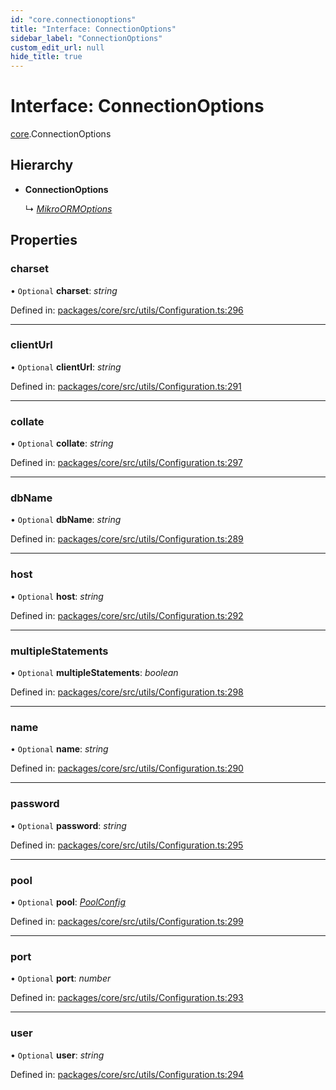 ```yaml
---
id: "core.connectionoptions"
title: "Interface: ConnectionOptions"
sidebar_label: "ConnectionOptions"
custom_edit_url: null
hide_title: true
---
```


# Interface: ConnectionOptions

[core](../modules/core.md).ConnectionOptions

## Hierarchy

* **ConnectionOptions**

  ↳ [*MikroORMOptions*](core.mikroormoptions.md)

## Properties

### charset

• `Optional` **charset**: *string*

Defined in: [packages/core/src/utils/Configuration.ts:296](https://github.com/mikro-orm/mikro-orm/blob/bcf1a0899b/packages/core/src/utils/Configuration.ts#L296)

___

### clientUrl

• `Optional` **clientUrl**: *string*

Defined in: [packages/core/src/utils/Configuration.ts:291](https://github.com/mikro-orm/mikro-orm/blob/bcf1a0899b/packages/core/src/utils/Configuration.ts#L291)

___

### collate

• `Optional` **collate**: *string*

Defined in: [packages/core/src/utils/Configuration.ts:297](https://github.com/mikro-orm/mikro-orm/blob/bcf1a0899b/packages/core/src/utils/Configuration.ts#L297)

___

### dbName

• `Optional` **dbName**: *string*

Defined in: [packages/core/src/utils/Configuration.ts:289](https://github.com/mikro-orm/mikro-orm/blob/bcf1a0899b/packages/core/src/utils/Configuration.ts#L289)

___

### host

• `Optional` **host**: *string*

Defined in: [packages/core/src/utils/Configuration.ts:292](https://github.com/mikro-orm/mikro-orm/blob/bcf1a0899b/packages/core/src/utils/Configuration.ts#L292)

___

### multipleStatements

• `Optional` **multipleStatements**: *boolean*

Defined in: [packages/core/src/utils/Configuration.ts:298](https://github.com/mikro-orm/mikro-orm/blob/bcf1a0899b/packages/core/src/utils/Configuration.ts#L298)

___

### name

• `Optional` **name**: *string*

Defined in: [packages/core/src/utils/Configuration.ts:290](https://github.com/mikro-orm/mikro-orm/blob/bcf1a0899b/packages/core/src/utils/Configuration.ts#L290)

___

### password

• `Optional` **password**: *string*

Defined in: [packages/core/src/utils/Configuration.ts:295](https://github.com/mikro-orm/mikro-orm/blob/bcf1a0899b/packages/core/src/utils/Configuration.ts#L295)

___

### pool

• `Optional` **pool**: [*PoolConfig*](core.poolconfig.md)

Defined in: [packages/core/src/utils/Configuration.ts:299](https://github.com/mikro-orm/mikro-orm/blob/bcf1a0899b/packages/core/src/utils/Configuration.ts#L299)

___

### port

• `Optional` **port**: *number*

Defined in: [packages/core/src/utils/Configuration.ts:293](https://github.com/mikro-orm/mikro-orm/blob/bcf1a0899b/packages/core/src/utils/Configuration.ts#L293)

___

### user

• `Optional` **user**: *string*

Defined in: [packages/core/src/utils/Configuration.ts:294](https://github.com/mikro-orm/mikro-orm/blob/bcf1a0899b/packages/core/src/utils/Configuration.ts#L294)
